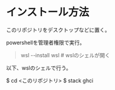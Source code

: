 ﻿# インストール方法

このリポジトリをデスクトップなどに置く。

powershellを管理者権限で実行。

> wsl --install
> wsl # wslのシェルが開く

以下、wslのシェルで行う。

$ cd <このリポジトリ>
$ stack ghci

